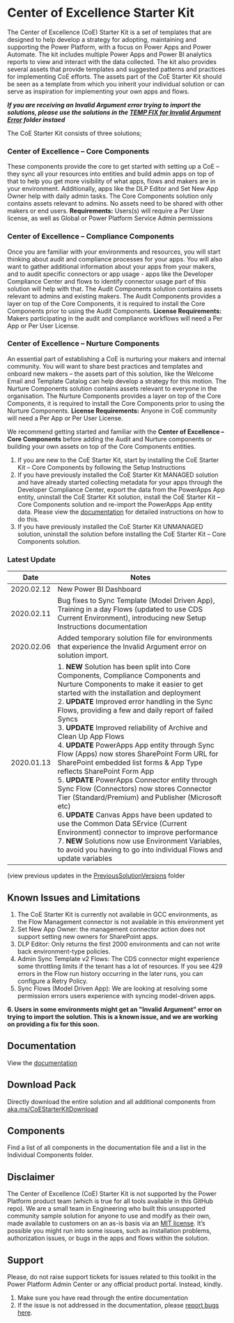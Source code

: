 # Center of Excellence Starter Kit
The Center of Excellence (CoE) Starter Kit is a set of templates that are designed to help develop a strategy for adopting, maintaining and supporting the Power Platform, with a focus on Power Apps and Power Automate. The kit includes multiple Power Apps and Power BI analytics reports to view and interact with the data collected.  The kit also provides several assets that provide templates and suggested patterns and practices for implementing CoE efforts. The assets part of the CoE Starter Kit should be seen as a template from which you inherit your individual solution or can serve as inspiration for implementing your own apps and flows.

***If you are receiving an Invalid Argument error trying to import the solutions, please use the solutions in the [TEMP FIX for Invalid Argument Error](https://github.com/microsoft/powerapps-tools/tree/master/Administration/CoEStarterKit/TEMP%20FIX%20for%20Invalid%20Argument%20Error) folder instaed***

The CoE Starter Kit consists of three solutions;

### Center of Excellence – Core Components 
These components provide the core to get started with setting up a CoE – they sync all your resources into entities and build admin apps on top of that to help you get more visibility of what apps, flows and makers are in your environment. Additionally, apps like the DLP Editor and Set New App Owner help with daily admin tasks.
The Core Components solution only contains assets relevant to admins. No assets need to be shared with other makers or end users.
**Requirements:**  Users(s) will require a Per User license, as well as Global or Power Platform Service Admin permissions

### Center of Excellence – Compliance Components
Once you are familiar with your environments and resources, you will start thinking about audit and compliance processes for your apps. You will also want to gather additional information about your apps from your makers, and to audit specific connectors or app usage - apps like the Developer Compliance Center and flows to identify connector usage part of this solution will help with that.
The Audit Components solution contains assets relevant to admins and existing makers. 
The Audit Components provides a layer on top of the Core Components, it is required to install the Core Components prior to using the Audit Components. 
**License Requirements:**  Makers participating in the audit and compliance workflows will need a Per App or Per User License.

### Center of Excellence – Nurture Components
An essential part of establishing a CoE is nurturing your makers and internal community. You will want to share best practices and templates and onboard new makers – the assets part of this solution, like the Welcome Email and Template Catalog can help develop a strategy for this motion.
The Nurture Components solution contains assets relevant to everyone in the organisation. 
The Nurture Components provides a layer on top of the Core Components, it is required to install the Core Components prior to using the Nurture Components.
**License Requirements:**  Anyone in CoE community will need a Per App or Per User License.

We recommend getting started and familiar with the **Center of Excellence – Core Components** before adding the Audit and Nurture components or building your own assets on top of the Core Components entities.
1.	If you are new to the CoE Starter Kit, start by installing the CoE Starter Kit – Core Components by following the Setup Instructions
2.	If you have previously installed the CoE Starter Kit MANAGED solution and have already started collecting metadata for your apps through the Developer Compliance Center, export the data from the PowerApps App entity, uninstall the CoE Starter Kit solution, install the CoE Starter Kit – Core Components solution and re-import the PowerApps App entity data. Please view the [documentation](https://github.com/microsoft/powerapps-tools/blob/master/Administration/CoEStarterKit/CoE%20Starter%20Kit%20-%20Documentation%20and%20Setup%20Instructions.pdf) for detailed instructions on how to do this.
3.	If you have previously installed the CoE Starter Kit UNMANAGED solution, uninstall the solution before installing the CoE Starter Kit – Core Components solution.


### Latest Update
Date | Notes
---|---
2020.02.12 | New Power BI Dashboard
2020.02.11 | Bug fixes to Sync Template (Model Driven App), Training in a day Flows (updated to use CDS Current Environment), introducing new Setup Instructions documentation 
2020.02.06 | Added temporary solution file for environments that experience the Invalid Argument error on solution import.
2020.01.13 | 1. **NEW** Solution has been split into Core Components, Compliance Components and Nurture Components to make it easier to get started with the installation and deployment<br> 2. **UPDATE** Improved error handling in the Sync Flows, providing a few and daily report of failed Syncs <br>3. **UPDATE** Improved reliability of Archive and Clean Up App Flows <br>4. **UPDATE** PowerApps App entity through Sync Flow (Apps) now stores SharePoint Form URL for SharePoint embedded list forms & App Type reflects SharePoint Form App <br>5. **UPDATE** PowerApps Connector entity through Sync Flow (Connectors) now stores Connector Tier (Standard/Premium) and Publisher (Microsoft etc) <br>6. **UPDATE** Canvas Apps have been updated to use the Common Data SErvice (Current Environment) connector to improve performance <br>7. **NEW** Solutions now use Environment Variables, to avoid you having to go into individual Flows and update variables 

(view previous updates in the [PreviousSolutionVersions](https://github.com/microsoft/powerapps-tools/tree/master/Administration/CoEStarterKit/PreviousSolutionVersions) folder

## Known Issues and Limitations
1. The CoE Starter Kit is currently not available in GCC environments, as the Flow Management connector is not available in this environment yet
2. Set New App Owner: the management connector action does not support setting new owners for SharePoint apps.
3. DLP Editor: Only returns the first 2000 environments and can not write back environment-type policies.
4. Admin Sync Template v2 Flows: The CDS connector might experience some throttling limits if the tenant has a lot of resources. If you see 429 errors in the Flow run history occurring in the later runs, you can configure a Retry Policy. 
5. Sync Flows (Model Driven App): We are looking at resolving some permission errors users experience with syncing model-driven apps.

**6. Users in some environments might get an "Invalid Argument" error on trying to import the solution. This is a known issue, and we are working on providing a fix for this soon.**


## Documentation
View the [documentation](https://github.com/microsoft/powerapps-tools/blob/master/Administration/CoEStarterKit/CoE%20Starter%20Kit%20-%20Documentation%20and%20Setup%20Instructions.pdf)

## Download Pack
Directly download the entire solution and all additional components from [aka.ms/CoEStarterKitDownload](https://aka.ms/CoEStarterKitDownload)

## Components
Find a list of all components in the documentation file and a list in the Individual Components folder.

## Disclaimer
The Center of Excellence (CoE) Starter Kit is not supported by the Power Platform product team (which is true for all tools available in this GitHub repo). We are a small team in Engineering who built this unsupported community sample solution for anyone to use and modify as their own, made available to customers on an as-is basis via an [MIT license](https://github.com/microsoft/powerapps-tools/blob/master/LICENSE). It’s possible you might run into some issues, such as installation problems, authorization issues, or bugs in the apps and flows within the solution. 

## Support
Please, do not raise support tickets for issues related to this toolkit in the Power Platform Admin Center or any official product portal. 
Instead, kindly. 
1. Make sure you have read through the entire documentation 
2. If the issue is not addressed in the documentation, please [report bugs here](https://github.com/microsoft/powerapps-tools/issues/new?assignees=manuelap-msft&labels=coestarterkit&template=-coe-starter-kit-app--bug-report.md&title=%5BBUG%5D%3A+issue+title).
